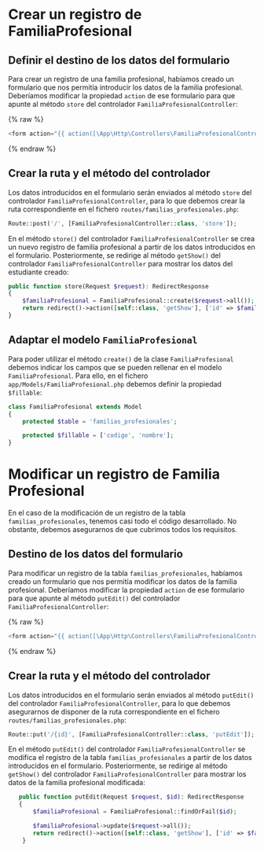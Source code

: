 # Crear un registro de FamiliaProfesional

## Definir el destino de los datos del formulario

Para crear un registro de una familia profesional, habíamos creado un formulario que nos permitía introducir los datos de la familia profesional. Deberíamos modificar la propiedad `action` de ese formulario para que apunte al método `store` del controlador `FamiliaProfesionalController`:

{% raw %}
```php
<form action="{{ action([\App\Http\Controllers\FamiliaProfesionalController::class, 'store']) }}" method="POST">
```
{% endraw %}

## Crear la ruta y el método del controlador

Los datos introducidos en el formulario serán enviados al método `store` del controlador `FamiliaProfesionalController`, para lo que debemos crear la ruta correspondiente en el fichero `routes/familias_profesionales.php`:

```php
Route::post('/', [FamiliaProfesionalController::class, 'store']);
```

En el método `store()` del controlador `FamiliaProfesionalController` se crea un nuevo registro de familia profesional a partir de los datos introducidos en el formulario. Posteriormente, se redirige al método `getShow()` del controlador `FamiliaProfesionalController` para mostrar los datos del estudiante creado:

```php
public function store(Request $request): RedirectResponse
{
    $familiaProfesional = FamiliaProfesional::create($request->all());
    return redirect()->action([self::class, 'getShow'], ['id' => $familiaProfesional->id]);
}
```

## Adaptar el modelo `FamiliaProfesional`
Para poder utilizar el método `create()` de la clase `FamiliaProfesional` debemos indicar los campos que se pueden rellenar en el modelo `FamiliaProfesional`. Para ello, en el fichero `app/Models/FamiliaProfesional.php` debemos definir la propiedad `$fillable`:

```php
class FamiliaProfesional extends Model
{
    protected $table = 'familias_profesionales';

    protected $fillable = ['codigo', 'nombre'];
}
```

# Modificar un registro de Familia Profesional

En el caso de la modificación de un registro de la tabla `familias_profesionales`, tenemos casi todo el código desarrollado. No obstante, debemos asegurarnos de que cubrimos todos los requisitos.

## Destino de los datos del formulario

Para modificar un registro de la tabla `familias_profesionales`, habíamos creado un formulario que nos permitía modificar los datos de la familia profesional. Deberíamos modificar la propiedad `action` de ese formulario para que apunte al método `putEdit()` del controlador `FamiliaProfesionalController`:

{% raw %}
```php
<form action="{{ action([\App\Http\Controllers\FamiliaProfesionalController::class, 'putEdit'], ['id' => $familiaProfesional->id]) }}" method="POST">
```
{% endraw %}

## Crear la ruta y el método del controlador

Los datos introducidos en el formulario serán enviados al método `putEdit()` del controlador `FamiliaProfesionalController`, para lo que debemos asegurarnos de disponer de la ruta correspondiente en el fichero `routes/familias_profesionales.php`:

```php
Route::put('/{id}', [FamiliaProfesionalController::class, 'putEdit']);
```

En el método `putEdit()` del controlador `FamiliaProfesionalController` se modifica el registro de la tabla `familias_profesionales` a partir de los datos introducidos en el formulario. Posteriormente, se redirige al método `getShow()` del controlador `FamiliaProfesionalController` para mostrar los datos de la familia profesional modificada:

```php
   public function putEdit(Request $request, $id): RedirectResponse
   {
       $familiaProfesional = FamiliaProfesional::findOrFail($id);

       $familiaProfesional->update($request->all());
       return redirect()->action([self::class, 'getShow'], ['id' => $familiaProfesional->id]);
    }
```
